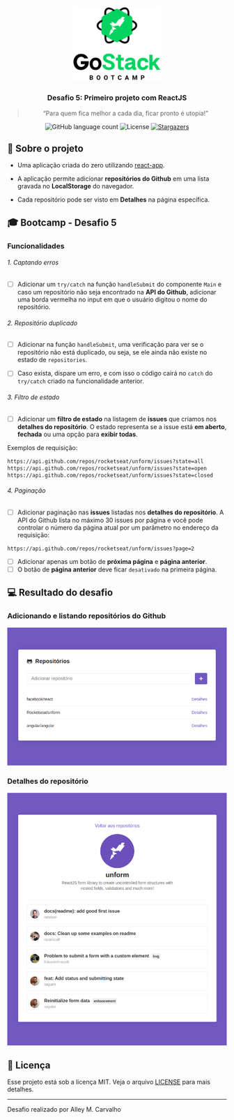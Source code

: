 <h1 align="center">
    <img src=".github/gostack-logo.png" width="200px" alt="GoStack" />
</h1>

<h3 align="center">
  Desafio 5: Primeiro projeto com ReactJS
</h3>

<blockquote align="center">“Para quem fica melhor a cada dia, ficar pronto é utopia!”</blockquote>

<p align="center">
  <img src="https://img.shields.io/github/languages/count/alleycarvalho/bootcamp-gostack-desafio-05?color=%2304D361" alt="GitHub language count">

  <img src="https://img.shields.io/badge/license-MIT-%2304D361" alt="License">

  <a href="https://github.com/alleycarvalho/bootcamp-gostack-desafio-05/stargazers">
    <img src="https://img.shields.io/github/stars/alleycarvalho/bootcamp-gostack-desafio-05?style=social" alt="Stargazers">
  </a>
</p>

## :rocket: Sobre o projeto

- Uma aplicação criada do zero utilizando [react-app](https://create-react-app.dev/docs/getting-started).

- A aplicação permite adicionar **reposítórios do Github** em uma lista gravada no **LocalStorage** do navegador.

- Cada repositório pode ser visto em **Detalhes** na página específica.

## :mortar_board: Bootcamp - Desafio 5

### Funcionalidades

###### 1. Captando erros

- [ ] Adicionar um `try/catch` na função `handleSubmit` do componente `Main` e caso um repositório não seja encontrado na **API do Github**, adicionar uma borda vermelha no input em que o usuário digitou o nome do repositório.

###### 2. Repositório duplicado

- [ ] Adicionar na função `handleSubmit`, uma verificação para ver se o repositório não está duplicado, ou seja, se ele ainda não existe no estado de `repositories`.

- [ ] Caso exista, dispare um erro, e com isso o código cairá no `catch` do `try/catch` criado na funcionalidade anterior.

###### 3. Filtro de estado

- [ ] Adicionar um **filtro de estado** na listagem de **issues** que criamos nos **detalhes do repositório**. O estado representa se a issue está **em aberto**, **fechada** ou uma opção para **exibir todas**.

Exemplos de requisição:

```
https://api.github.com/repos/rocketseat/unform/issues?state=all
https://api.github.com/repos/rocketseat/unform/issues?state=open
https://api.github.com/repos/rocketseat/unform/issues?state=closed
```

###### 4. Paginação

- [ ] Adicionar paginação nas **issues** listadas nos **detalhes do repositório**. A API do Github lista no máximo 30 issues por página e você pode controlar o número da página atual por um parâmetro no endereço da requisição:

```
https://api.github.com/repos/rocketseat/unform/issues?page=2
```

- [ ] Adicionar apenas um botão de **próxima página** e **página anterior**.
- [ ] O botão de **página anterior** deve ficar `desativado` na primeira página.

## :computer: Resultado do desafio

### Adicionando e listando repositórios do Github

![Lista de Repositórios](.github/list.png)

### Detalhes do repositório

![Detalhes do repositório](.github/details.png)

## :memo: Licença

Esse projeto está sob a licença MIT. Veja o arquivo [LICENSE](LICENSE.md) para mais detalhes.

---

Desafio realizado por Alley M. Carvalho
